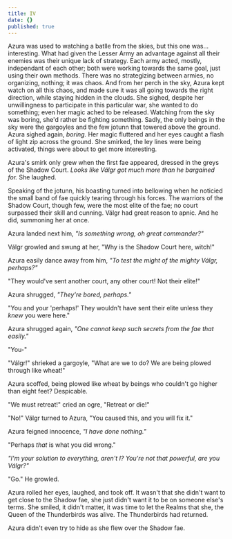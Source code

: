 ```yaml
---
title: IV
date: {}
published: true
---
```

Azura was used to watching a batlle from the skies, but this one was... interesting. What had given the Lesser Army an advantage against all their enemies was their unique lack of strategy. Each army acted, mostly, independant of each other; both were working towards the same goal, just using their own methods. There was no strategizing between armies, no organizing, nothing; it was chaos. And from her perch in the sky, Azura kept watch on all this chaos, and made sure it was all going towards the right direction, while staying hidden in the clouds. She sighed, despite her unwillingness to participate in this particular war, she wanted to do something; even her magic ached to be released. Watching from the sky was boring, she'd rather be fighting something. Sadly, the only beings in the sky were the gargoyles and the few jotunn that towered above the ground. Azura sighed again, *boring.* Her magic fluttered and her eyes caught a flash of light zip across the ground. She smirked, the ley lines were being activated, things were about to get more interesting.

Azura's smirk only grew when the first fae appeared, dressed in the greys of the Shadow Court. *Looks like Válgr got much more than he bargained for.* She laughed.

Speaking of the jotunn, his boasting turned into bellowing when he noticied the small band of fae quickly tearing through his forces. The warriors of the Shadow Court, though few, were the most elite of the fae; no court surpassed their skill and cunning. Válgr had great reason to apnic. And he did, summoning her at once.

Azura landed next him, *"Is something wrong, oh great commander?"*

Válgr growled and swung at her, "Why is the Shadow Court here, witch!"

Azura easily dance away from him, *"To test the might of the mighty Válgr, perhaps?"*

"They would've sent another court, any other court! Not their elite!"

Azura shrugged, *"They're bored, perhaps."*

"You and your 'perhaps!' They wouldn't have sent their elite unless they *knew* you were here."

Azura shrugged again, *"One cannot keep such secrets from the fae that easily."*

"You-"

"Válgr!" shrieked a gargoyle, "What are we to do? We are being plowed through like wheat!"

Azura scoffed, being plowed like wheat by beings who couldn't go higher than eight feet? Despicable.

"We must retreat!" cried an ogre, "Retreat or die!"

"No!" Válgr turned to Azura, "You caused this, and you will fix it."

Azura feigned innocence, *"I have done nothing."*

"Perhaps *that* is what you did wrong."

*"I'm your solution to everything, aren't I? You're not that powerful, are you Válgr?"*

"Go." He growled.

Azura rolled her eyes, laughed, and took off. It wasn't that she didn't want to get close to the Shadow fae, she just didn't want it to be on someone else's terms. She smiled, it didn't matter, it was time to let the Realms that she, the Queen of the Thunderbirds was alive. The Thunderbirds had returned.

Azura didn't even try to hide as she flew over the Shadow fae.